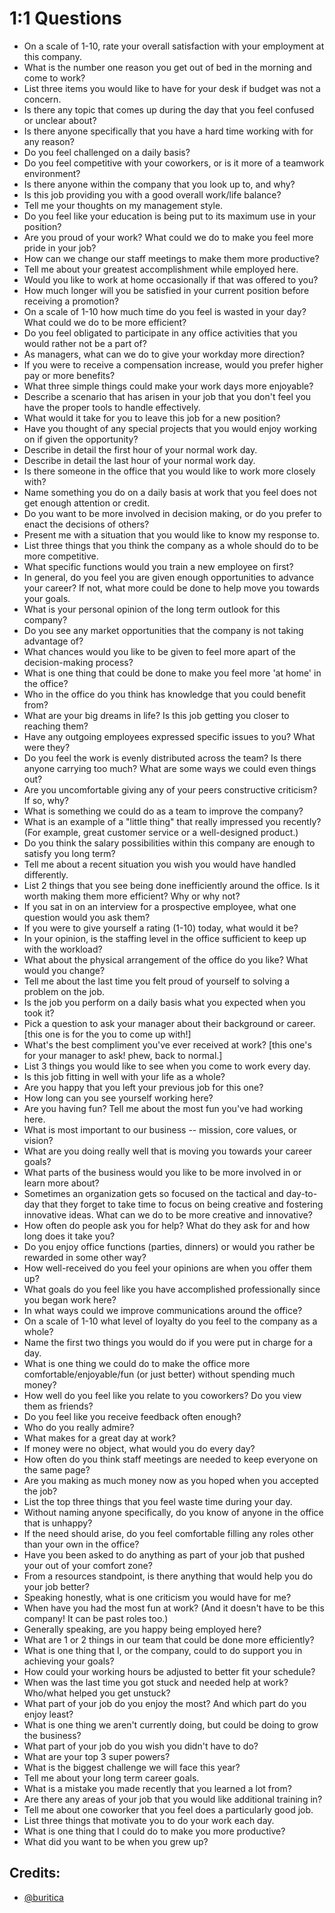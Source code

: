 # 1:1 Questions

- On a scale of 1-10, rate your overall satisfaction with your employment at this company.
- What is the number one reason you get out of bed in the morning and come to work?
- List three items you would like to have for your desk if budget was not a concern.
- Is there any topic that comes up during the day that you feel confused or unclear about?
- Is there anyone specifically that you have a hard time working with for any reason? 
- Do you feel challenged on a daily basis?
- Do you feel competitive with your coworkers, or is it more of a teamwork environment?
- Is there anyone within the company that you look up to, and why?
- Is this job providing you with a good overall work/life balance?
- Tell me your thoughts on my management style.
- Do you feel like your education is being put to its maximum use in your position?
- Are you proud of your work? What could we do to make you feel more pride in your job?
- How can we change our staff meetings to make them more productive?
- Tell me about your greatest accomplishment while employed here.
- Would you like to work at home occasionally if that was offered to you?
- How much longer will you be satisfied in your current position before receiving a promotion?
- On a scale of 1-10 how much time do you feel is wasted in your day? What could we do to be more efficient?
- Do you feel obligated to participate in any office activities that you would rather not be a part of?
- As managers, what can we do to give your workday more direction?
- If you were to receive a compensation increase, would you prefer higher pay or more benefits?
- What three simple things could make your work days more enjoyable?
- Describe a scenario that has arisen in your job that you don't feel you have the proper tools to handle effectively.
- What would it take for you to leave this job for a new position?
- Have you thought of any special projects that you would enjoy working on if given the opportunity?
- Describe in detail the first hour of your normal work day.
- Describe in detail the last hour of your normal work day.
- Is there someone in the office that you would like to work more closely with?
- Name something you do on a daily basis at work that you feel does not get enough attention or credit.
- Do you want to be more involved in decision making, or do you prefer to enact the decisions of others?
- Present me with a situation that you would like to know my response to.
- List three things that you think the company as a whole should do to be more competitive. 
- What specific functions would you train a new employee on first?
- In general, do you feel you are given enough opportunities to advance your career? If not, what more could be done to help move you towards your goals.
- What is your personal opinion of the long term outlook for this company?
- Do you see any market opportunities that the company is not taking advantage of?
- What chances would you like to be given to feel more apart of the decision-making process?
- What is one thing that could be done to make you feel more 'at home' in the office?
- Who in the office do you think has knowledge that you could benefit from?
- What are your big dreams in life? Is this job getting you closer to reaching them?
- Have any outgoing employees expressed specific issues to you? What were they?
- Do you feel the work is evenly distributed across the team? Is there anyone carrying too much? What are some ways we could even things out?
- Are you uncomfortable giving any of your peers constructive criticism? If so, why?
- What is something we could do as a team to improve the company?
- What is an example of a "little thing" that really impressed you recently? (For example, great customer service or a well-designed product.)
- Do you think the salary possibilities within this company are enough to satisfy you long term?
- Tell me about a recent situation you wish you would have handled differently. 
- List 2 things that you see being done inefficiently around the office. Is it worth making them more efficient? Why or why not?
- If you sat in on an interview for a prospective employee, what one question would you ask them?
- If you were to give yourself a rating (1-10) today, what would it be?
- In your opinion, is the staffing level in the office sufficient to keep up with the workload?
- What about the physical arrangement of the office do you like? What would you change?
- Tell me about the last time you felt proud of yourself to solving a problem on the job.
- Is the job you perform on a daily basis what you expected when you took it?
- Pick a question to ask your manager about their background or career. [this one is for the you to come up with!]
- What's the best compliment you've ever received at work? [this one's for your manager to ask! phew, back to normal.]
- List 3 things you would like to see when you come to work every day.
- Is this job fitting in well with your life as a whole?
- Are you happy that you left your previous job for this one?
- How long can you see yourself working here?
- Are you having fun? Tell me about the most fun you've had working here.
- What is most important to our business -- mission, core values, or vision?
- What are you doing really well that is moving you towards your career goals?
- What parts of the business would you like to be more involved in or learn more about?
- Sometimes an organization gets so focused on the tactical and day-to-day that they forget to take time to focus on being creative and fostering innovative ideas. What can we do to be more creative and innovative?
- How often do people ask you for help? What do they ask for and how long does it take you?
- Do you enjoy office functions (parties, dinners) or would you rather be rewarded in some other way?
- How well-received do you feel your opinions are when you offer them up?
- What goals do you feel like you have accomplished professionally since you began work here?
- In what ways could we improve communications around the office?
- On a scale of 1-10 what level of loyalty do you feel to the company as a whole?
- Name the first two things you would do if you were put in charge for a day.
- What is one thing we could do to make the office more comfortable/enjoyable/fun (or just better) without spending much money?
- How well do you feel like you relate to you coworkers? Do you view them as friends?
- Do you feel like you receive feedback often enough?
- Who do you really admire?
- What makes for a great day at work?
- If money were no object, what would you do every day?
- How often do you think staff meetings are needed to keep everyone on the same page?
- Are you making as much money now as you hoped when you accepted the job?
- List the top three things that you feel waste time during your day. 
- Without naming anyone specifically, do you know of anyone in the office that is unhappy?
- If the need should arise, do you feel comfortable filling any roles other than your own in the office?
- Have you been asked to do anything as part of your job that pushed your out of your comfort zone?
- From a resources standpoint, is there anything that would help you do your job better?
- Speaking honestly, what is one criticism you would have for me?
- When have you had the most fun at work? (And it doesn't have to be this company! It can be past roles too.)
- Generally speaking, are you happy being employed here?
- What are 1 or 2 things in our team that could be done more efficiently?
- What is one thing that I, or the company, could to do support you in achieving your goals?
- How could your working hours be adjusted to better fit your schedule?
- When was the last time you got stuck and needed help at work?  Who/what helped you get unstuck?
- What part of your job do you enjoy the most? And which part do you enjoy least?
- What is one thing we aren't currently doing, but could be doing to grow the business?
- What part of your job do you wish you didn't have to do?
- What are your top 3 super powers?
- What is the biggest challenge we will face this year?
- Tell me about your long term career goals.
- What is a mistake you made recently that you learned a lot from?
- Are there any areas of your job that you would like additional training in?
- Tell me about one coworker that you feel does a particularly good job.
- List three things that motivate you to do your work each day.
- What is one thing that I could do to make you more productive?
- What did you want to be when you grew up?

## Credits:
- [@buritica](https://github.com/buritica)

